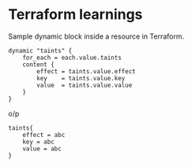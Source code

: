 # Terraform learnings

Sample dynamic block inside a resource in Terraform.


```hcl
dynamic "taints" {
    for_each = each.value.taints
    content {
        effect = taints.value.effect
        key    = taints.value.key
        value  = taints.value.value
    }
}
```

o/p

```
taints{
    effect = abc
    key = abc
    value = abc
}
```